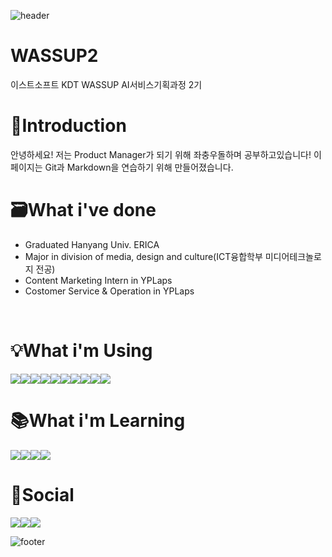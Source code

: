 ![header](https://capsule-render.vercel.app/api?type=waving&color=auto&height=250&section=header&text=Yehyung&fontSize=50&fontcolor=#ece6cc)

# WASSUP2
이스트소프트 KDT WASSUP AI서비스기획과정 2기

# 🙌Introduction
안녕하세요! 저는 Product Manager가 되기 위해 좌충우돌하며 공부하고있습니다! 이 페이지는 Git과 Markdown을 연습하기 위해 만들어졌습니다.
<br/>

# 🗃What i've done
- Graduated Hanyang Univ. ERICA
- Major in division of media, design and culture(ICT융합학부 미디어테크놀로지 전공)
- Content Marketing Intern in YPLaps
- Costomer Service & Operation in YPLaps
<br/>

# 💡What i'm Using
<img src="https://img.shields.io/badge/Slack-4A154B?style=for-the-badge&logo=slack&logoColor=white"><img src="https://img.shields.io/badge/Discord-7289DA?style=for-the-badge&logo=discord&logoColor=white"><img src="https://img.shields.io/badge/Zoom-2D8CFF?style=for-the-badge&logo=zoom&logoColor=white"><img src="https://img.shields.io/badge/Python-14354C?style=for-the-badge&logo=python&logoColor=white"><img src="https://img.shields.io/badge/Microsoft_Excel-217346?style=for-the-badge&logo=microsoft-excel&logoColor=white"><img src="https://img.shields.io/badge/Microsoft_PowerPoint-B7472A?style=for-the-badge&logo=microsoft-powerpoint&logoColor=white
	https://img.shields.io/badge/Microsoft_Access-A4373A"><img src="https://img.shields.io/badge/Adobe%20XD-470137?style=for-the-badge&logo=Adobe%20XD&logoColor=#FF61F6"><img src="https://img.shields.io/badge/Adobe%20Premiere%20Pro-9999FF?style=for-the-badge&logo=Adobe%20Premiere%20Pro&logoColor=white"><img src="https://img.shields.io/badge/Adobe%20after%20affects-CF96FD?style=for-the-badge&logo=Adobe%20after%20effects&logoColor=393665"><img src="https://img.shields.io/badge/Figma-F24E1E?style=for-the-badge&logo=figma&logoColor=white">
<br/>

# 📚What i'm Learning
<img src="https://img.shields.io/badge/Markdown-000000?style=for-the-badge&logo=markdown&logoColor=white"><img src="https://img.shields.io/badge/Django-092E20?style=for-the-badge&logo=django&logoColor=white"><img src="https://img.shields.io/badge/Flutter-02569B?style=for-the-badge&logo=flutter&logoColor=white"><img src="https://img.shields.io/badge/MySQL-005C84?style=for-the-badge&logo=mysql&logoColor=white">
<br/>

# 👋Social
<img src="https://img.shields.io/badge/Instagram-E4405F?style=for-the-badge&logo=instagram&logoColor=white"><img src="https://img.shields.io/badge/Gmail-D14836?style=for-the-badge&logo=gmail&logoColor=white"><img src="https://img.shields.io/badge/LinkedIn-0077B5?style=for-the-badge&logo=linkedin&logoColor=white">
<br/>

![footer](https://capsule-render.vercel.app/api?type=waving&color=auto&height=250&section=footer&fontSize=30&fontcolor=#ece6cc)
